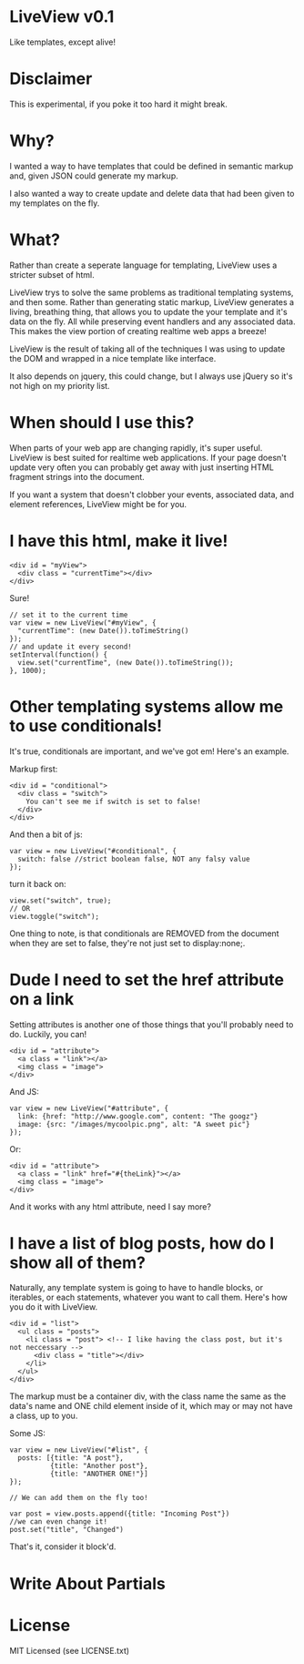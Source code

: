 LiveView v0.1
=============
Like templates, except alive!

Disclaimer
==========

  This is experimental, if you poke it too hard it might break.

Why?
====

  I wanted a way to have templates that could be defined in semantic markup
  and, given JSON could generate my markup.

  I also wanted a way to create update and delete data that had been given to
  my templates on the fly.

What?
=====

  Rather than create a seperate language for templating, LiveView uses a 
  stricter subset of html.  

  LiveView trys to solve the same problems as traditional templating systems,
  and then some.  Rather than generating static markup, LiveView generates a
  living, breathing thing, that allows you to update the your template and it's
  data on the fly.  All while preserving event handlers and any associated
  data.  This makes the view portion of creating realtime web apps a breeze!

  LiveView is the result of taking all of the techniques I was using to update
  the DOM and wrapped in a nice template like interface.  

  It also depends on jquery, this could change, but I always use jQuery so
  it's not high on my priority list.

When should I use this?
=======================
  
  When parts of your web app are changing rapidly, it's super useful.  LiveView
  is best suited for realtime web applications.  If your page doesn't update
  very often you can probably get away with just inserting HTML fragment
  strings into the document.  

  If you want a system that doesn't clobber your events, associated data, and
  element references, LiveView might be for you.


I have this html, make it live!
===============================

    <div id = "myView">
      <div class = "currentTime"></div>
    </div>

  Sure!

    // set it to the current time
    var view = new LiveView("#myView", {
      "currentTime": (new Date()).toTimeString()
    });
    // and update it every second!
    setInterval(function() {
      view.set("currentTime", (new Date()).toTimeString());
    }, 1000);

Other templating systems allow me to use conditionals!
======================================================

  It's true, conditionals are important, and we've got em! Here's an example.  

  Markup first:

    <div id = "conditional">
      <div class = "switch">
        You can't see me if switch is set to false!
      </div>
    </div>
  
  And then a bit of js:

    var view = new LiveView("#conditional", {
      switch: false //strict boolean false, NOT any falsy value
    });

  turn it back on:

    view.set("switch", true);
    // OR
    view.toggle("switch");

  One thing to note, is that conditionals are REMOVED from the document when
  they are set to false, they're not just set to display:none;.

Dude I need to set the href attribute on a link 
===============================================

  Setting attributes is another one of those things that you'll probably need
  to do.  Luckily, you can!

    <div id = "attribute">
      <a class = "link"></a>
      <img class = "image">
    </div>

  And JS:

    var view = new LiveView("#attribute", {
      link: {href: "http://www.google.com", content: "The googz"}
      image: {src: "/images/mycoolpic.png", alt: "A sweet pic"}
    });

  Or: 

    <div id = "attribute">
      <a class = "link" href="#{theLink}"></a>
      <img class = "image">
    </div>

  And it works with any html attribute, need I say more?

I have a list of blog posts, how do I show all of them?
=======================================================

  Naturally, any template system is going to have to handle blocks, or
  iterables, or each statements, whatever you want to call them.  Here's how
  you do it with LiveView.  

    <div id = "list">
      <ul class = "posts">
        <li class = "post"> <!-- I like having the class post, but it's not neccessary -->
          <div class = "title"></div>
        </li>
      </ul>
    </div>
  
  The markup must be a container div, with the class name the same as the data's name
  and ONE child element inside of it, which may or may not have a class, up to you.

  Some JS:

    var view = new LiveView("#list", {
      posts: [{title: "A post"}, 
              {title: "Another post"},
              {title: "ANOTHER ONE!"}]
    });

    // We can add them on the fly too!

    var post = view.posts.append({title: "Incoming Post"})
    //we can even change it!
    post.set("title", "Changed")

  That's it, consider it block'd.

Write About Partials
====================

License
=======

MIT Licensed (see LICENSE.txt)
